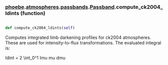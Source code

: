 ### [phoebe](phoebe.md).[atmospheres](phoebe.atmospheres.md).[passbands](phoebe.atmospheres.passbands.md).[Passband](phoebe.atmospheres.passbands.Passband.md).compute_ck2004_ldints (function)


```py

def compute_ck2004_ldints(self)

```



Computes integrated limb darkening profiles for ck2004 atmospheres.
These are used for intensity-to-flux transformations. The evaluated
integral is:

ldint = 2 \int_0^1 Imu mu dmu

